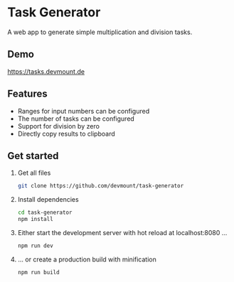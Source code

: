 # Task Generator

A web app to generate simple multiplication and division tasks.

## Demo

<https://tasks.devmount.de>

## Features

- Ranges for input numbers can be configured
- The number of tasks can be configured
- Support for division by zero
- Directly copy results to clipboard

## Get started

1. Get all files

    ```bash
    git clone https://github.com/devmount/task-generator
    ```

2. Install dependencies

    ```bash
    cd task-generator
    npm install
    ```

3. Either start the development server with hot reload at localhost:8080 ...

    ```bash
    npm run dev
    ```

4. ... or create a production build with minification

    ```bash
    npm run build
    ```
